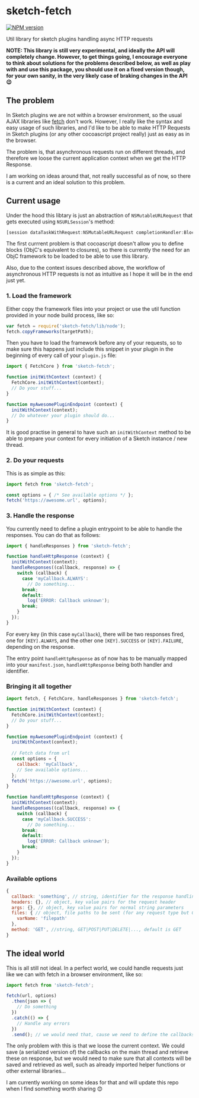 # sketch-fetch

[![NPM version](https://img.shields.io/npm/v/sketch-fetch)](https://www.npmjs.org/package/sketch-fetch)

Util library for sketch plugins handling async HTTP requests

**NOTE: This library is still very experimental, and ideally the API will completely change. However, to get things going, I encourage everyone to think about solutions for the problems described below, as well as play with and use this package, you should use it on a fixed version though, for your own sanity, in the very likely case of braking changes in the API 😉**

## The problem

In Sketch plugins we are not within a browser environment, so the usual AJAX libraries like [fetch](https://github.com/github/fetch) don't work. However, I really like the syntax and easy usage of such libraries, and I'd like to be able to make HTTP Requests in Sketch plugins (or any other cocoascript project really) just as easy as in the browser.

The problem is, that asynchronous requests run on different threads, and therefore we loose the current application context when we get the HTTP Response.

I am working on ideas around that, not really successful as of now, so there is a current and an ideal solution to this problem.

## Current usage

Under the hood this libtary is just an abstraction of `NSMutableURLRequest` that gets executed using `NSURLSession`'s method:

```js
[session dataTaskWithRequest:NSMutableURLRequest completionHandler:Block]
```

The first currrent problem is that cocoascript doesn't allow you to define blocks (ObjC's equivalent to closures), so there is currently the need for an ObjC framework to be loaded to be able to use this library.

Also, due to the context issues described above, the workflow of asynchronous HTTP requests is not as intuitive as I hope it will be in the end just yet.

### 1. Load the framework

Either copy the framework files into your project or use the util function provided in your node build process, like so:

```js
var fetch = require('sketch-fetch/lib/node');
fetch.copyFrameworks(targetPath);
```

Then you have to load the framework before any of your requests, so to make sure this happens just include this snippet in your plugin in the beginning of every call of your `plugin.js` file:

```js
import { FetchCore } from 'sketch-fetch';

function initWithContext (context) {
  FetchCore.initWithContext(context);
  // Do your stuff...
}

function myAwesomePluginEndpoint (context) {
  initWithContext(context);
  // Do whatever your plugin should do...
}
```

It is good practise in general to have such an `initWithContext` method to be able to prepare your context for every initiation of a Sketch instance / new thread.

### 2. Do your requests

This is as simple as this:

```js
import fetch from 'sketch-fetch';

const options = { /* See available options */ };
fetch('https://awesome.url', options);
```

### 3. Handle the response

You currently need to define a plugin entrypoint to be able to handle the responses. You can do that as follows:

```js
import { handleResponses } from 'sketch-fetch';

function handleHttpResponse (context) {
  initWithContext(context);
  handleResponses((callback, response) => {
    switch (callback) {
      case 'myCallback.ALWAYS':
        // Do something...
      break;
      default:
        log('ERROR: Callback unknown');
      break;
    }
  });
}
```

For every key (in this case `myCallback`), there will be two responses fired, one for `[KEY].ALWAYS`, and the other one `[KEY].SUCCESS` or `[KEY].FAILURE`, depending on the response.

The entry point `handleHttpResponse` as of now has to be manually mapped into your `manifest.json`, `handleHttpResponse` being both handler and identifier.

### Bringing it all together

```js
import fetch, { FetchCore, handleResponses } from 'sketch-fetch';

function initWithContext (context) {
  FetchCore.initWithContext(context);
  // Do your stuff...
}

function myAwesomePluginEndpoint (context) {
  initWithContext(context);
    
  // Fetch data from url
  const options = {
    callback: 'myCallback',
    // See available options...
  };
  fetch('https://awesome.url', options);
}

function handleHttpResponse (context) {
  initWithContext(context);
  handleResponses((callback, response) => {
    switch (callback) {
      case 'myCallback.SUCCESS':
        // Do something...
      break;
      default:
        log('ERROR: Callback unknown');
      break;
    }
  });
}
```

### Available options

```js
{
  callback: 'something', // string, identifier for the response handling
  headers: {}, // object, key value pairs for the request header
  args: {}, // object, key value pairs for normal string parameters
  files: { // object, file paths to be sent (for any request type but GET)
    varName: 'filepath'
  },
  method: 'GET', //string, GET|POST|PUT|DELETE|..., default is GET
}
```

## The ideal world

This is all still not ideal. In a perfect world, we could handle requests just like we can with fetch in a browser environment, like so:

```js
import fetch from 'sketch-fetch';

fetch(url, options)
  .then(json => {
    // Do something
  })
  .catch(() => {
    // Handle any errors
  })
  .send(); // we would need that, cause we need to define the callbacks before we actually send the request...
```

The only problem with this is that we loose the current context. We could save (a serialized version of) the callbacks on the main thread and retrieve these on response, but we would need to make sure that all contexts will be saved and retrieved as well, such as already imported helper functions or other external libraries...

I am currently working on some ideas for that and will update this repo when I find something worth sharing 😊